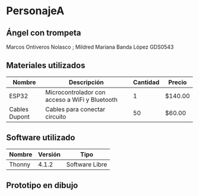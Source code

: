 # PersonajeA
## Ángel con trompeta
Marcos Ontiveros Nolasco ;
Mildred Mariana Banda López
GDS0543
## Materiales utilizados
| Nombre | Descripción | Cantidad | Precio |
|--------|-------------|----------|--------|
|ESP32|Microcontrolador con acceso a WiFi y Bluetooth|1|$140.00|
|Cables Dupont|Cables para conectar circuito|50|$60.00|

## Software utilizado
| Nombre | Versión | Tipo |
|--------|---------|------|
|Thonny|4.1.2|Software Libre|

## Prototipo en dibujo

